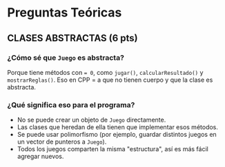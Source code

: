# Preguntas Teóricas

## CLASES ABSTRACTAS (6 pts)

### ¿Cómo sé que `Juego` es abstracta?

Porque tiene métodos con `= 0`, como `jugar()`, `calcularResultado()` y `mostrarReglas()`. Eso en CPP = a que no tienen cuerpo y que la clase es abstracta.

### ¿Qué significa eso para el programa?

- No se puede crear un objeto de `Juego` directamente.
- Las clases que heredan de ella tienen que implementar esos métodos.
- Se puede usar polimorfismo (por ejemplo, guardar distintos juegos en un vector de punteros a `Juego`).
- Todos los juegos comparten la misma "estructura", así es más fácil agregar nuevos.
